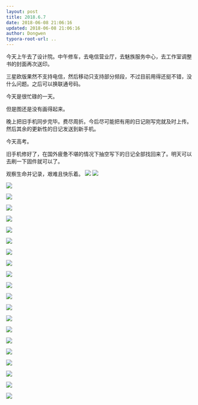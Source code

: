 ```yaml
---
layout: post
title: 2018.6.7
date: 2018-06-08 21:06:16
updated: 2018-06-08 21:06:16
author: Dongwen
typora-root-url: ..
---
```




今天上午去了设计院。中午修车，去电信营业厅，去魅族服务中心，去工作室调整书的封面再次送印。

三星欧版果然不支持电信，然后移动只支持部分频段，不过目前用得还挺不错，没什么问题。之后可以换联通号码。

今天是很忙碌的一天。

但是图还是没有画得起来。

晚上把旧手机同步完毕。费尽周折。今后尽可能把有用的日记刚写完就及时上传。然后其余的更新性的日记发送到新手机。

今天高考。

旧手机修好了，在国外疲惫不堪的情况下抽空写下的日记全部找回来了。明天可以去刷一下固件就可以了。

观察生命并记录，艰难且快乐着。   ![](/img/in-post/x51278697.jpg)
![](/img/in-post/x51278694.jpg)

![](/img/in-post/x51278694.jpg)

![](/img/in-post/x51278694.jpg)

![](/img/in-post/x51278694.jpg)

![](/img/in-post/x51278694.jpg)

![](/img/in-post/x51278694.jpg)

![](/img/in-post/x51278694.jpg)

![](/img/in-post/x51278694.jpg)

![](/img/in-post/x51278694.jpg)

![](/img/in-post/x51278694.jpg)

![](/img/in-post/x51278694.jpg)

![](/img/in-post/x51278694.jpg)

![](/img/in-post/x51278694.jpg)

![](/img/in-post/x51278694.jpg)

![](/img/in-post/x51278694.jpg)

![](/img/in-post/x51278694.jpg)

![](/img/in-post/x51278694.jpg)

![](/img/in-post/x51278694.jpg)

![](/img/in-post/x51278694.jpg)

![](/img/in-post/x51278694.jpg)

![](/img/in-post/x51278696.jpg)

